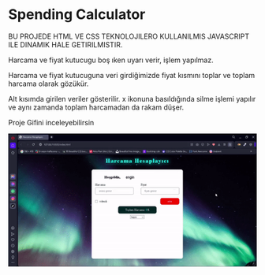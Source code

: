 # Spending Calculator

BU PROJEDE HTML VE CSS TEKNOLOJILERO KULLANILMIS JAVASCRIPT ILE DINAMIK HALE GETIRILMISTIR.

Harcama ve fiyat kutucugu boş ıken uyarı verir, işlem yapılmaz.

Harcama ve fiyat kutucuguna veri girdiğimizde fiyat kısmını toplar ve toplam harcama olarak gözükür.

Alt kısımda girilen veriler gösterilir. 
x ikonuna basıldığında silme işlemi yapılır ve aynı zamanda toplam harcamadan da rakam düşer.

Proje Gifini inceleyebilirsin

![](/images/ezgif.com-video-to-gif%20(9).gif)